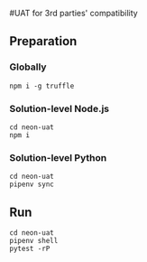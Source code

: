 #UAT for 3rd parties' compatibility

## Preparation
### Globally
```
npm i -g truffle
```

### Solution-level Node.js
```
cd neon-uat
npm i
```
### Solution-level Python
```
cd neon-uat
pipenv sync
```

## Run
```
cd neon-uat
pipenv shell
pytest -rP
```
